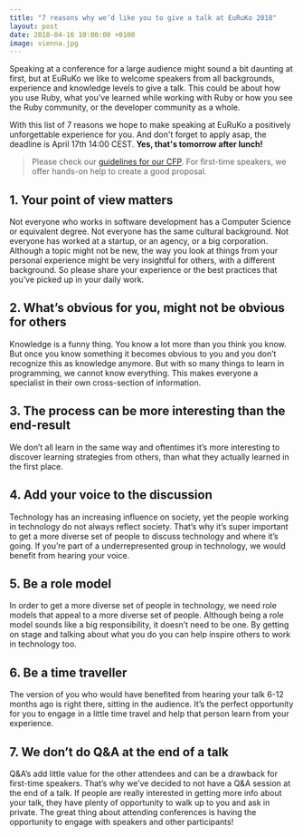```yaml
---
title: "7 reasons why we’d like you to give a talk at EuRuKo 2018"
layout: post
date: 2018-04-16 10:00:00 +0100
image: vienna.jpg
---
```


Speaking at a conference for a large audience might sound a bit daunting at first, but at EuRuKo we like to welcome speakers from all backgrounds, experience and knowledge levels to give a talk. This could be about how you use Ruby, what you’ve learned while working with Ruby or how you see the Ruby community, or the developer community as a whole.

With this list of 7 reasons we hope to make speaking at EuRuKo a positively unforgettable experience for you. And don't forget to apply asap, the deadline is April 17th 14:00 CEST. **Yes, that's tomorrow after lunch!**

> Please check our [guidelines for our CFP][1]. For first-time speakers, we offer hands-on help to create a good proposal.

## 1. Your point of view matters
Not everyone who works in software development has a Computer Science or equivalent degree. Not everyone has the same cultural background. Not everyone has worked at a startup, or an agency, or a big corporation. Although a topic might not be new, the way you look at things from your personal experience might be very insightful for others, with a different background. So please share your experience or the best practices that you’ve picked up in your daily work.

## 2. What’s obvious for you, might not be obvious for others
Knowledge is a funny thing. You know a lot more than you think you know. But once you know something it becomes obvious to you and you don’t recognize this as knowledge anymore. But with so many things to learn in programming, we cannot know everything. This makes everyone a specialist in their own cross-section of information.

## 3. The process can be more interesting than the end-result
We don’t all learn in the same way and oftentimes it’s more interesting to discover learning strategies from others, than what they actually learned in the first place.

## 4. Add your voice to the discussion
Technology has an increasing influence on society, yet the people working in technology do not always reflect society. That’s why it’s super important to get a more diverse set of people to discuss technology and where it’s going. If you’re part of a underrepresented group in technology, we would benefit from hearing your voice.

## 5. Be a role model
In order to get a more diverse set of people in technology, we need role models that appeal to a more diverse set of people. Although being a role model sounds like a big responsibility, it doesn’t need to be one. By getting on stage and talking about what you do you can help inspire others to work in technology too.

## 6. Be a time traveller
The version of you who would have benefited from hearing your talk 6-12 months ago is right there, sitting in the audience. It’s the perfect opportunity for you to engage in a little time travel and help that person learn from your experience.

## 7. We don’t do Q&A at the end of a talk
Q&A’s add little value for the other attendees and can be a drawback for first-time speakers. That’s why we’ve decided to not have a Q&A session at the end of a talk. If people are really interested in getting more info about your talk, they have plenty of opportunity to walk up to you and ask in private. The great thing about attending conferences is having the opportunity to engage with speakers and other participants!

[1]: http://cfp.euruko2018.org/events/euruko2018
